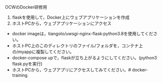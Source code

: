OCWのDocker研修用

1. flaskを使用して，Docker上にウェブアプリケーションを作成
1. ホストPCから，ウェブアプリケーションにアクセス

- docker imageは，tiangolo/uwsgi-nginx-flask:python3.8を使用してください。
- ホストPC上のこのディレクトリのファイル/フォルダを，コンテナ上の/myappに複製してください。
- docker-compose upで，flaskが立ち上がるようにしてください。(python3 flask.pyを実行)
- ホストPCから，ウェブアプリにアクセスしてみてください。# docker-training
